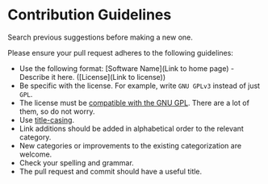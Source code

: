 # Contribution Guidelines

Search previous suggestions before making a new one.

Please ensure your pull request adheres to the following guidelines:

- Use the following format: [Software Name](Link to home page) - Describe it here. ([License](Link to license))
- Be specific with the license. For example, write `GNU GPLv3` instead of just `GPL`.
- The license must be [compatible with the GNU GPL](https://www.gnu.org/licenses/license-list.html#SoftwareLicenses). There are a lot of them, so do not worry.
- Use [title-casing](http://titlecapitalization.com).
- Link additions should be added in alphabetical order to the relevant category.
- New categories or improvements to the existing categorization are welcome.
- Check your spelling and grammar.
- The pull request and commit should have a useful title.

